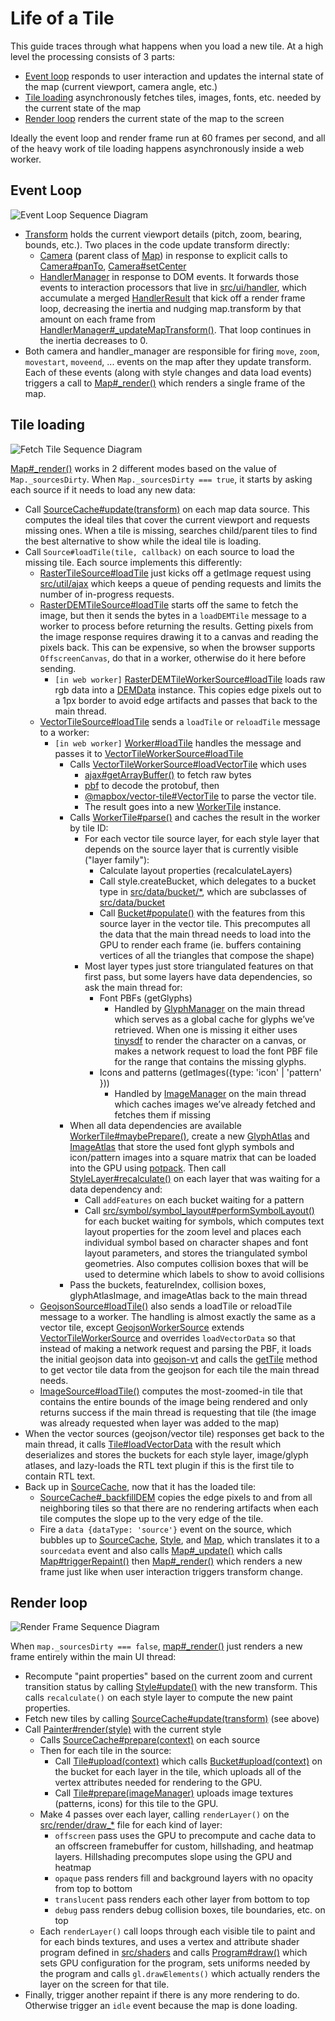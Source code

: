 # Life of a Tile

This guide traces through what happens when you load a new tile. At a high level the processing consists of 3 parts:

- [Event loop](#event-loop) responds to user interaction and updates the internal state of the map (current viewport, camera angle, etc.)
- [Tile loading](#tile-loading) asynchronously fetches tiles, images, fonts, etc. needed by the current state of the map
- [Render loop](#render-loop) renders the current state of the map to the screen

Ideally the event loop and render frame run at 60 frames per second, and all of the heavy work of tile loading happens asynchronously inside a web worker.

## Event Loop

![Event Loop Sequence Diagram](diagrams/event-loop.plantuml.svg)

- [Transform](../src/geo/transform.js) holds the current viewport details (pitch, zoom, bearing, bounds, etc.). Two places in the code update transform directly:
  - [Camera](../src/ui/camera.js) (parent class of [Map](../src/ui/map)) in response to explicit calls to [Camera#panTo](../src/ui/camera.js#L211), [Camera#setCenter](../src/ui/camera.js#L173)
  - [HandlerManager](../src/ui/handler_manager.js) in response to DOM events. It forwards those events to interaction processors that live in [src/ui/handler](../src/ui/handlers), which accumulate a merged [HandlerResult](../src/ui/handler_manager.js#L70) that kick off a render frame loop, decreasing the inertia and nudging map.transform by that amount on each frame from [HandlerManager#\_updateMapTransform()](../src/ui/handler_manager.js#L412). That loop continues in the inertia decreases to 0.
- Both camera and handler_manager are responsible for firing `move`, `zoom`, `movestart`, `moveend`, ... events on the map after they update transform. Each of these events (along with style changes and data load events) triggers a call to [Map#\_render()](../src/ui/map.js#L2428) which renders a single frame of the map.

## Tile loading

![Fetch Tile Sequence Diagram](diagrams/fetch-tile.plantuml.svg)

[Map#\_render()](../src/ui/map.js#L2428) works in 2 different modes based on the value of `Map._sourcesDirty`. When `Map._sourcesDirty === true`, it starts by asking each source if it needs to load any new data:

- Call [SourceCache#update(transform)](../src/source/source_cache.js#L474) on each map data source. This computes the ideal tiles that cover the current viewport and requests missing ones. When a tile is missing, searches child/parent tiles to find the best alternative to show while the ideal tile is loading.
- Call `Source#loadTile(tile, callback)` on each source to load the missing tile. Each source implements this differently:
  - [RasterTileSource#loadTile](../src/source/raster_tile_source.js#L112) just kicks off a getImage request using [src/util/ajax](../src/util/ajax.js) which keeps a queue of pending requests and limits the number of in-progress requests.
  - [RasterDEMTileSource#loadTile](../src/source/raster_dem_tile_source.js#L42) starts off the same to fetch the image, but then it sends the bytes in a `loadDEMTile` message to a worker to process before returning the results. Getting pixels from the image response requires drawing it to a canvas and reading the pixels back. This can be expensive, so when the browser supports `OffscreenCanvas`, do that in a worker, otherwise do it here before sending.
    - `[in web worker]` [RasterDEMTileWorkerSource#loadTile](../src/source/raster_dem_tile_worker_source.js#L25) loads raw rgb data into a [DEMData](../src/data/dem_data.js) instance. This copies edge pixels out to a 1px border to avoid edge artifacts and passes that back to the main thread.
  - [VectorTileSource#loadTile](../src/source/vector_tile_source.js#L184) sends a `loadTile` or `reloadTile` message to a worker:
    - `[in web worker]` [Worker#loadTile](../src/source/worker.js#L99) handles the message and passes it to [VectorTileWorkerSource#loadTile](../src/source/vector_tile_worker_source.js#L102)
      - Calls [VectorTileWorkerSource#loadVectorTile](../src/source/vector_tile_worker_source.js#L44) which uses
        - [ajax#getArrayBuffer()](../src/util/ajax.js#L271) to fetch raw bytes
        - [pbf](https://github.com/mapbox/pbf) to decode the protobuf, then
        - [@mapbox/vector-tile#VectorTile](https://github.com/mapbox/vector-tile) to parse the vector tile.
        - The result goes into a new [WorkerTile](../src/source/worker_tile.js) instance.
      - Calls [WorkerTile#parse()](../src/source/worker_tile.js#L66) and caches the result in the worker by tile ID:
        - For each vector tile source layer, for each style layer that depends on the source layer that is currently visible ("layer family"):
          - Calculate layout properties (recalculateLayers)
          - Call style.createBucket, which delegates to a bucket type in [src/data/bucket/\*](../src/data/bucket), which are subclasses of [src/data/bucket](../src/data/bucket.js)
          - Call [Bucket#populate()](../src/data/bucket.js) with the features from this source layer in the vector tile. This precomputes all the data that the main thread needs to load into the GPU to render each frame (ie. buffers containing vertices of all the triangles that compose the shape)
        - Most layer types just store triangulated features on that first pass, but some layers have data dependencies, so ask the main thread for:
          - Font PBFs (getGlyphs)
            - Handled by [GlyphManager](../src/render/glyph_manager.js) on the main thread which serves as a global cache for glyphs we’ve retrieved. When one is missing it either uses [tinysdf](https://github.com/mapbox/tiny-sdf) to render the character on a canvas, or makes a network request to load the font PBF file for the range that contains the missing glyphs.
          - Icons and patterns (getImages({type: 'icon' | 'pattern' }))
            - Handled by [ImageManager](../src/render/image_manager.js) on the main thread which caches images we’ve already fetched and fetches them if missing
      - When all data dependencies are available [WorkerTile#maybePrepare()](../src/source/worker_tile.js#L178), create a new [GlyphAtlas](../src/render/glyph_atlas.js) and [ImageAtlas](../src/render/image_atlas.js) that store the used font glyph symbols and icon/pattern images into a square matrix that can be loaded into the GPU using [potpack](https://github.com/mapbox/potpack). Then call [StyleLayer#recalculate()](../src/style/style_layer.js#L198) on each layer that was waiting for a data dependency and:
        - Call `addFeatures` on each bucket waiting for a pattern
        - Call [src/symbol/symbol_layout#performSymbolLayout()](../src/symbol/symbol_layout.js#L150) for each bucket waiting for symbols, which computes text layout properties for the zoom level and places each individual symbol based on character shapes and font layout parameters, and stores the triangulated symbol geometries. Also computes collision boxes that will be used to determine which labels to show to avoid collisions
      - Pass the buckets, featureIndex, collision boxes, glyphAtlasImage, and imageAtlas back to the main thread
  - [GeojsonSource#loadTile()](../src/source/geojson_source.js) also sends a loadTile or reloadTile message to a worker. The handling is almost exactly the same as a vector tile, except [GeojsonWorkerSource](../src/source/geojson_worker_source.js) extends [VectorTileWorkerSource](../src/source/vector_tile_worker_source.js) and overrides `loadVectorData` so that instead of making a network request and parsing the PBF, it loads the initial geojson data into [geojson-vt](https://github.com/mapbox/geojson-vt) and calls the [getTile](https://github.com/mapbox/geojson-vt/blob/35f4ad75feed64e80ff2cd02994976c6335859cd/src/index.js#L161) method to get vector tile data from the geojson for each tile the main thread needs.
  - [ImageSource#loadTile()](../src/source/image_source.js#L245) computes the most-zoomed-in tile that contains the entire bounds of the image being rendered and only returns success if the main thread is requesting that tile (the image was already requested when layer was added to the map)
- When the vector sources (geojson/vector tile) responses get back to the main thread, it calls [Tile#loadVectorData](../src/source/tile.js#L140) with the result which deserializes and stores the buckets for each style layer, image/glyph atlases, and lazy-loads the RTL text plugin if this is the first tile to contain RTL text.
- Back up in [SourceCache](../src/source/source_cache.js), now that it has the loaded tile:
  - [SourceCache#\_backfillDEM](../src/source/source_cache.js#L274) copies the edge pixels to and from all neighboring tiles so that there are no rendering artifacts when each tile computes the slope up to the very edge of the tile.
  - Fire a `data {dataType: 'source'}` event on the source, which bubbles up to [SourceCache](../src/source/source_cache.js), [Style](../src/style/style.js), and [Map](../src/ui/map.js), which translates it to a `sourcedata` event and also calls [Map#\_update()](../src/ui/map.js#L2391) which calls [Map#triggerRepaint()](../src/ui/map.js#L2612) then [Map#\_render()](../src/ui/map.js#L2428) which renders a new frame just like when user interaction triggers transform change.

## Render loop

![Render Frame Sequence Diagram](diagrams/render-frame.plantuml.svg)

When `map._sourcesDirty === false`, [map#\_render()](../src/ui/map.js#L2428) just renders a new frame entirely within the main UI thread:

- Recompute "paint properties" based on the current zoom and current transition status by calling [Style#update()](../src/style/style.js) with the new transform. This calls `recalculate()` on each style layer to compute the new paint properties.
- Fetch new tiles by calling [SourceCache#update(transform)](../src/source/source_cache.js#L474) (see above)
- Call [Painter#render(style)](../src/render/painter.js#L357) with the current style
  - Calls [SourceCache#prepare(context)](../src/source/source_cache.js#L169) on each source
  - Then for each tile in the source:
    - Call [Tile#upload(context)](../src/source/tile.js#L241) which calls [Bucket#upload(context)](../src/data/bucket.js) on the bucket for each layer in the tile, which uploads all of the vertex attributes needed for rendering to the GPU.
    - Call [Tile#prepare(imageManager)](../src/source/tile.js#L261) uploads image textures (patterns, icons) for this tile to the GPU.
  - Make 4 passes over each layer, calling `renderLayer()` on the [src/render/draw\_\*](../src/render) file for each kind of layer:
    - `offscreen` pass uses the GPU to precompute and cache data to an offscreen framebuffer for custom, hillshading, and heatmap layers. Hillshading precomputes slope using the GPU and heatmap
    - `opaque` pass renders fill and background layers with no opacity from top to bottom
    - `translucent` pass renders each other layer from bottom to top
    - `debug` pass renders debug collision boxes, tile boundaries, etc. on top
  - Each `renderLayer()` call loops through each visible tile to paint and for each binds textures, and uses a vertex and attribute shader program defined in [src/shaders](../src/shaders) and calls [Program#draw()](../src/render/program.js#L123) which sets GPU configuration for the program, sets uniforms needed by the program and calls `gl.drawElements()` which actually renders the layer on the screen for that tile.
- Finally, trigger another repaint if there is any more rendering to do. Otherwise trigger an `idle` event because the map is done loading.
